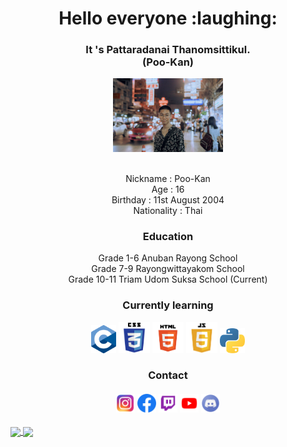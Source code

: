 <h1 align="center">
Hello everyone :laughing:</h1>
<h3 align="center">It 's Pattaradanai Thanomsittikul.<br>
(Poo-Kan)</h3>
<div align="center">
  <img src="https://github.com/Takedaxz/Takedax-Studio/blob/main/picsture/me.jpg?raw=true" width="35%">
</div><br>
<p align="center">Nickname : Poo-Kan
<br>Age : 16
<br>Birthday : 11st August 2004
<br>Nationality : Thai
</p>
<h3 align="center">Education</h3>
<p align="center">Grade 1-6 Anuban Rayong School
<br>Grade 7-9 Rayongwittayakom School
<br>Grade 10-11 Triam Udom Suksa School (Current)</p>
<h3 align="center">Currently learning</h3>
<div align="center">
  <img src="https://github.com/Takedaxz/Takedaxz/blob/main/C.png?raw=true" width="40px">
  <img src="https://github.com/Takedaxz/Takedaxz/blob/main/CSS.png?raw=true" width="50px">
  <img src="https://github.com/Takedaxz/Takedaxz/blob/main/HTML.png?raw=true" width="50px">
  <img src="https://github.com/Takedaxz/Takedaxz/blob/main/Javascript.png?raw=true" width="50px">
  <img src="https://github.com/Takedaxz/Takedaxz/blob/main/Python.png?raw=true" width="40px">
</div>
<h3 align="center">Contact
  <div>
    <br>
    <a href="https://www.instagram.com/pookanlnwza5556789/" target="_blank"><img src="https://github.com/Takedaxz/Takedaxz/blob/main/ig.png?raw=true" width="30px"></a>
    <a href="https://www.facebook.com/takedax/?ref=pages_you_manage" target="_blank"><img src="https://github.com/Takedaxz/Takedaxz/blob/main/fb.png?raw=true" width="30px"></a>
    <a href="https://www.twitch.tv/takedax" target="_blank"><img src="https://github.com/Takedaxz/Takedaxz/blob/main/twitch.png?raw=true" width="30px"></a>
    <a href="https://www.youtube.com/channel/UClBjuWiCA3urDYNJEjGP3cA" target="_blank"><img src="https://github.com/Takedaxz/Takedaxz/blob/main/yt.png?raw=true" width="30px"></a>
    <a href="https://discord.gg/f7GPePJfmS" target="_blank"><img src="https://github.com/Takedaxz/Takedaxz/blob/main/dis.png?raw=true" width="30px"></a>
  </div>
</h3>
<a href="https://github.com/anuraghazra/github-readme-stats">
  <img align="center" src="https://github-readme-stats.vercel.app/api/pin/?username=anuraghazra&repo=github-readme-stats" />
</a>
<a href="https://github.com/anuraghazra/convoychat">
  <img align="center" src="https://github-readme-stats.vercel.app/api/pin/?username=anuraghazra&repo=convoychat" />
</a>

  
